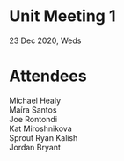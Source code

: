 # Unit Meeting 1
23 Dec 2020, Weds

# Attendees
Michael Healy  
Maíra Santos   
Joe Rontondi  
Kat Miroshnikova  
Sprout
Ryan Kalish  
Jordan Bryant

